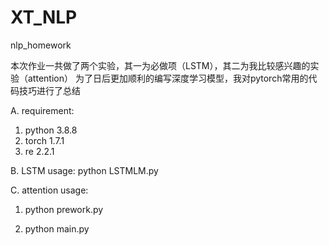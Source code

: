 # XT_NLP
nlp_homework

本次作业一共做了两个实验，其一为必做项（LSTM），其二为我比较感兴趣的实验（attention）
为了日后更加顺利的编写深度学习模型，我对pytorch常用的代码技巧进行了总结

A. requirement:

1. python 3.8.8
2. torch 1.7.1
3. re 2.2.1

B. LSTM usage:  python LSTMLM.py

C. attention usage:

1. python prework.py

2. python main.py

